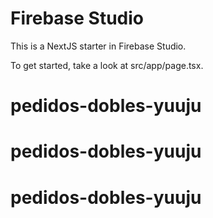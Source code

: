 # Firebase Studio

This is a NextJS starter in Firebase Studio.

To get started, take a look at src/app/page.tsx.
# pedidos-dobles-yuuju
# pedidos-dobles-yuuju
# pedidos-dobles-yuuju
